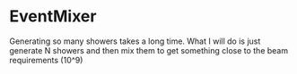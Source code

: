 EventMixer
==========

Generating so many showers takes a long time.  What I will do is just generate N showers and then mix them to get something close to the beam requirements (10^9)
